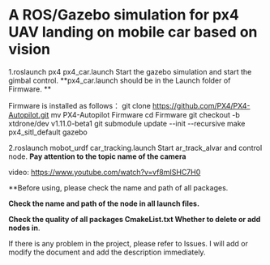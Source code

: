 # A ROS/Gazebo simulation for px4 UAV landing on mobile car based on vision


1.roslaunch px4 px4_car.launch
Start the gazebo simulation and start the gimbal control.
**px4_car.launch should be in the Launch folder of Firmware. **

Firmware is installed as follows：
git clone https://github.com/PX4/PX4-Autopilot.git
mv PX4-Autopilot Firmware
cd Firmware
git checkout -b xtdrone/dev v1.11.0-beta1
git submodule update --init --recursive
make px4_sitl_default gazebo


2.roslaunch mobot_urdf car_tracking.launch
Start ar_track_alvar and control node. **Pay attention to the topic name of the camera**



video: https://www.youtube.com/watch?v=vf8mISHC7H0


**Before using, please check the name and path of all packages.

**Check the name and path of the node in all launch files.**

**Check the quality of all packages CmakeList.txt Whether to delete or add nodes in**.



If there is any problem in the project, please refer to Issues. I will add or modify the document and add the description immediately.
